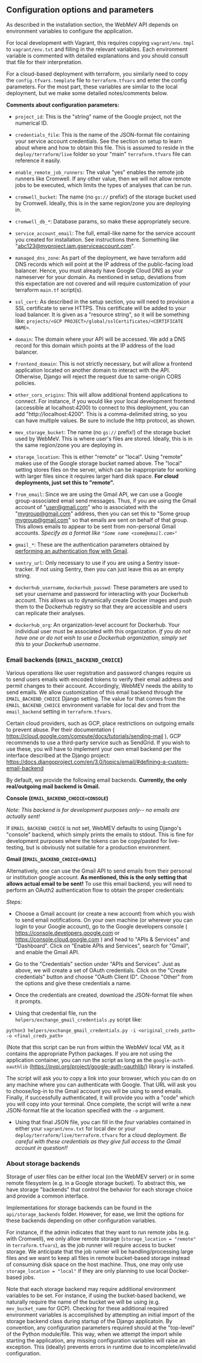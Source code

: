 ## Configuration options and parameters

As described in the installation section, the WebMeV API depends on environment variables to configure the application.

For local development with Vagrant, this requires copying `vagrant/env.tmpl` to `vagrant/env.txt` and filling in the relevant variables. Each environment variable is commented with detailed explanations and you should consult that file for their interpretation. 

For a cloud-based deployment with terraform, you similarly need to copy the `config.tfvars.template` file to `terraform.tfvars` and enter the config parameters. For the most part, these variables are similar to the local deployment, but we make some detailed notes/comments below.

**Comments about configuration parameters:**

- `project_id`: This is the "string" name of the Google project, not the numerical ID.

- `credentials_file`: This is the name of the JSON-format file containing your service account credentials. See the section on setup to learn about where and how to obtain this file. This is assumed to reside in the `deploy/terraform/live` folder so your "main" `terraform.tfvars` file can reference it easily.

- `enable_remote_job_runners`: The value "yes" enables the remote job runners like Cromwell. If any other value, then we will not allow remote jobs to be executed, which limits the types of analyses that can be run.

- `cromwell_bucket`: The name (no `gs://` prefix!) of the storage bucket used by Cromwell. Ideally, this is in the same region/zone you are deploying in.

- `cromwell_db_*`: Database params, so make these appropriately secure.

- `service_account_email`: The full, email-like name for the service account you created for installation. See instructions there. Something like "abc123@myproject.iam.gserviceaccount.com".

- `managed_dns_zone`: As part of the deployment, we have terraform add DNS records which will point at the IP address of the public-facing load balancer. Hence, you must already have Google Cloud DNS as your nameserver for your domain. As mentioned in setup, deviations from this expectation are not covered and will require customization of your terraform `main.tf` script(s).

- `ssl_cert`: As described in the setup section, you will need to provision a SSL certificate to serve HTTPS. This certificate will be added to your load balancer. It is given as a "resource string", so it will be something like: `projects/<GCP PROJECT>/global/sslCertificates/<CERTIFICATE NAME>`.

- `domain`: The domain where your API will be accessed. We add a DNS record for this domain which points at the IP address of the load balancer.

- `frontend_domain`: This is not strictly necessary, but will allow a frontend application located on another domain to interact with the API. Otherwise, Django will reject the request due to same-origin CORS policies.

- `other_cors_origins`: This will allow additional frontend applications to connect. For instance, if you would like your local development frontend (accessible at localhost:4200) to connect to this deployment, you can add "http://localhost:4200". This is a comma-delimited string, so you can have multiple values. Be sure to include the http protocol, as shown.

- `mev_storage_bucket`: The name (no `gs://` prefix!) of the storage bucket used by WebMeV. This is where user's files are stored. Ideally, this is in the same region/zone you are deploying in.

- `storage_location`: This is either "remote" or "local". Using "remote" makes use of the Google storage bucket named above. The "local" setting stores files on the server, which can be inappropriate for working with larger files since it requires larger hard disk space. **For cloud deployments, just set this to "remote".**

- `from_email`: Since we are using the Gmail API, we can use a Google group-associated email send messages. Thus, if you are using the Gmail account of "user@gmail.com" who is associated with the "mygroup@gmail.com" address, then you can set this to "Some group <mygroup@gmail.com>" so that emails are sent on behalf of that group. This allows emails to appear to be sent from non-personal Gmail accounts. *Specify as a format like `"Some name <some@email.com>"`*

- `gmail_*`: These are the authentication parameters obtained by [performing an authentication flow with Gmail](#email). 

- `sentry_url`: Only necessary to use if you are using a Sentry issue-tracker. If not using Sentry, then you can just leave this as an empty string.

- `dockerhub_username`, `dockerhub_passwd`: These parameters are used to set your username and password for interacting with your Dockerhub account. This allows us to dynamically create Docker images and push them to the Dockerhub registry so that they are accessible and users can replicate their analyses.

- `dockerhub_org`: An organization-level account for Dockerhub. Your individual user must be associated with this organization. *If you do not have one or do not wish to use a Dockerhub organization, simply set this to your Dockerhub username*.

### Email backends (`EMAIL_BACKEND_CHOICE`) <a name="email"></a>

Various operations like user registration and password changes require us to send users emails with encoded tokens to verify their email address and permit changes to their account.  Accordingly, WebMEV needs the ability to send emails.  We allow customization of this email backend through the `EMAIL_BACKEND_CHOICE` Django setting. The value for that comes from the `EMAIL_BACKEND_CHOICE` environment variable for local dev and from the `email_backend` setting in `terraform.tfvars`. 

Certain cloud providers, such as GCP, place restrictions on outgoing emails to prevent abuse.  Per their documentation ( https://cloud.google.com/compute/docs/tutorials/sending-mail ), GCP recommends to use a third-party service such as SendGrid.  If you wish to use these, you will have to implement your own email backend per the interface described at the Django project: https://docs.djangoproject.com/en/3.0/topics/email/#defining-a-custom-email-backend

By default, we provide the following email backends. **Currently, the only real/outgoing mail backend is Gmail.**

**Console (`EMAIL_BACKEND_CHOICE=CONSOLE`)**

*Note: This backend is for development purposes only-- no emails are actually sent!*

If `EMAIL_BACKEND_CHOICE` is not set, WebMEV defaults to using Django's "console" backend, which simply prints the emails to stdout.  This is fine for development purposes where the tokens can be copy/pasted for live-testing, but is obviously not suitable for a production environment.

**Gmail (`EMAIL_BACKEND_CHOICE=GMAIL`)**

Alternatively, one can use the Gmail API to send emails from their personal or institution google account. **As mentioned, this is the only setting that allows actual email to be sent!** To use this email backend, you will need to perform an OAuth2 authentication flow to obtain the proper credentials: 

*Steps:*

- Choose a Gmail account (or create a new account) from which you wish to send email notifications.  On your own machine (or wherever you can login to your Google account), go to the Google developers console ( https://console.developers.google.com  or https://console.cloud.google.com ) and head to "APIs & Services" and "Dashboard".  Click on "Enable APIs and Services", search for "Gmail", and enable the Gmail API. 

- Go to the "Credentials" section under "APIs and Services".  Just as above, we will create a set of OAuth credentials.  Click on the "Create credentials" button and choose "OAuth Client ID".   Choose "Other" from the options and give these credentials a name.

- Once the credentials are created, download the JSON-format file when it prompts.

- Using that credential file, run the `helpers/exchange_gmail_credentials.py` script like:

```
python3 helpers/exchange_gmail_credentials.py -i <original_creds_path> -o <final_creds_path>
```
(Note that this script can be run from within the WebMeV local VM, as it contains the appropriate Python packages.  If you are not using the application container, you can run the script as long as the `google-auth-oauthlib` (https://pypi.org/project/google-auth-oauthlib/) library is installed.

The script will ask you to copy a link into your browser, which you can do on any machine where you can authenticate with Google.  That URL will ask you to choose/log-in to the Gmail account you will be using to send emails.  Finally, if successfully authenticated, it will provide you with a "code" which you will copy into your terminal.  Once complete, the script will write a new JSON-format file at the location specified with the `-o` argument.

- Using that final JSON file, you can fill in the *four* variables contained in either your `vagrant/env.txt` for local dev or your `deploy/terraform/live/terraform.tfvars` for a cloud deployment.  *Be careful with these credentials as they give full access to the Gmail account in question!!*  

### About storage backends

Storage of user files can be either local (on the WebMEV server) or in some remote filesystem (e.g. in a Google storage bucket).  To abstract this, we have storage "backends" that control the behavior for each storage choice and provide a common interface.

Implementations for storage backends can be found in the `api/storage_backends` folder. However, for ease, we limit the options for these backends depending on other configuration variables.

For instance, if the admin indicates that they want to run remote jobs (e.g. with Cromwell), we only allow remote storage (`storage_location = "remote"` in `terraform.tfvars`), as the job runner will require access to bucket storage. We anticipate that the job runner will be handling/processing large files and we want to keep all files in remote bucket-based storage instead of consuming disk space on the host machine.  Thus, one may only use `storage_location = "local"` if they are only planning to use local Docker-based jobs.

Note that each storage backend may require additional environment variables to be set. For instance, if using the bucket-based backend, we naturally require the name of the bucket we will be using (e.g. `mev_bucket_name` for GCP). Checking for these additional required environment variables is accomplished by attempting an initial import of the storage backend class during startup of the Django applicatoin.  By convention, any configuration parameters required should at the "top-level" of the Python module/file.  This way, when we attempt the import while starting the application, any missing configuration variables will raise an exception.  This (ideally) prevents errors in runtime due to incomplete/invalid configuration.
